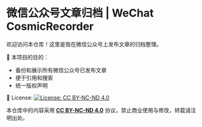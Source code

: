# 微信公众号文章归档 | WeChat CosmicRecorder

欢迎访问本仓库！这里是我在微信公众号上发布文章的归档整理。

📌 本项目的目的：
- 备份和展示所有微信公众号已发布文章
- 便于引用和搜索
- 统一版权声明

📄 License:
[![License: CC BY-NC-ND 4.0](https://img.shields.io/badge/License-CC%20BY--NC--ND%204.0-lightgrey.svg)](https://creativecommons.org/licenses/by-nc-nd/4.0/)

本仓库中的内容采用 **[CC BY-NC-ND 4.0](https://creativecommons.org/licenses/by-nc-nd/4.0/)** 协议，禁止商业使用与修改，转载请注明出处。
